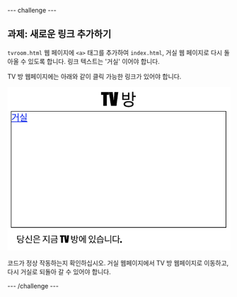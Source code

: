 --- challenge ---

## 과제: 새로운 링크 추가하기

`tvroom.html` 웹 페이지에 `<a>` 태그를 추가하여 `index.html`, 거실 웹 페이지로 다시 돌아올 수 있도록 합니다. 링크 텍스트는 '거실' 이어야 합니다.

TV 방 웹페이지에는 아래와 같이 클릭 가능한 링크가 있어야 합니다.

![스크린샷](images/rooms-hall-link.png)

코드가 정상 작동하는지 확인하십시오. 거실 웹페이지에서 TV 방 웹페이지로 이동하고, 다시 거실로 되돌아 갈 수 있어야 합니다.

--- /challenge ---